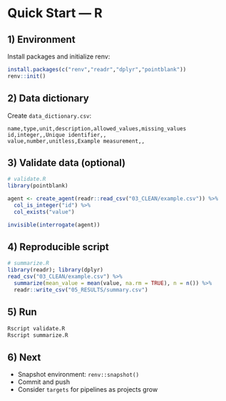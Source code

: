 # Quick Start — R

## 1) Environment
Install packages and initialize renv:
```r
install.packages(c("renv","readr","dplyr","pointblank"))
renv::init()
```

## 2) Data dictionary
Create `data_dictionary.csv`:
```
name,type,unit,description,allowed_values,missing_values
id,integer,,Unique identifier,,
value,number,unitless,Example measurement,,
```

## 3) Validate data (optional)
```r
# validate.R
library(pointblank)

agent <- create_agent(readr::read_csv("03_CLEAN/example.csv")) %>%
  col_is_integer("id") %>%
  col_exists("value")

invisible(interrogate(agent))
```

## 4) Reproducible script
```r
# summarize.R
library(readr); library(dplyr)
read_csv("03_CLEAN/example.csv") %>%
  summarize(mean_value = mean(value, na.rm = TRUE), n = n()) %>%
  readr::write_csv("05_RESULTS/summary.csv")
```

## 5) Run
```bash
Rscript validate.R
Rscript summarize.R
```

## 6) Next
- Snapshot environment: `renv::snapshot()`
- Commit and push
- Consider `targets` for pipelines as projects grow

